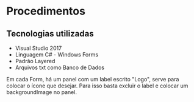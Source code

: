 # Procedimentos

<h2>Tecnologias utilizadas</h2>

<ul>
  <li>Visual Studio 2017</li>
  <li>Linguagem C# - Windows Forms</li>
  <li>Padrão Layered</li>  
  <li>Arquivos txt como Banco de Dados</li>
</ul>


Em cada Form, há um panel com um label escrito "Logo", serve para colocar o ícone que desejar. Para isso basta excluir o label e colocar um backgroundImage no panel.
